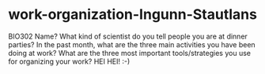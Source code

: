 # work-organization-Ingunn-Stautlans
BIO302
Name?
What kind of scientist do you tell people you are at dinner parties?
In the past month, what are the three main activities you have been doing at work?
What are the three most important tools/strategies you use for organizing your work?
HEI HEI! :-)
